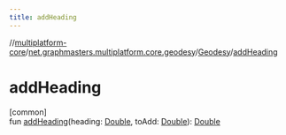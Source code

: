 ```yaml
---
title: addHeading
---
```

//[multiplatform-core](../../../index.html)/[net.graphmasters.multiplatform.core.geodesy](../index.html)/[Geodesy](index.html)/[addHeading](add-heading.html)



# addHeading



[common]\
fun [addHeading](add-heading.html)(heading: [Double](https://kotlinlang.org/api/latest/jvm/stdlib/kotlin/-double/index.html), toAdd: [Double](https://kotlinlang.org/api/latest/jvm/stdlib/kotlin/-double/index.html)): [Double](https://kotlinlang.org/api/latest/jvm/stdlib/kotlin/-double/index.html)




